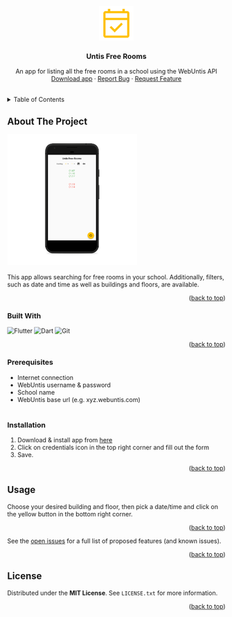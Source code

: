<a name="readme-top"></a>


<!-- PROJECT LOGO -->
<br />
<div align="center">
  <a href="https://github.com/IamLuisAUT/untis-free-rooms\ic_launcher.png">
    <img src="https://github.com/IamLuisAUT/untis-free-rooms/blob/main/android/app/src/main/res/mipmap-xxxhdpi/ic_launcher.png" alt="Logo" width="80" height="80">
  </a>

  <h3 align="center">Untis Free Rooms</h3>

  <p align="center">
    An app for listing all the free rooms in a school using the WebUntis API
    <br />
    <a href="https://github.com/IamLuisAUT/untis-free-rooms/releases">Download app</a>
    ·
    <a href="https://github.com/IamLuisAUT/untis-free-rooms/issues">Report Bug</a>
    ·
    <a href="https://github.com/IamLuisAUT/untis-free-rooms/issues">Request Feature</a>
  </p>
</div>

<br>
<!-- TABLE OF CONTENTS -->
<details>
  <summary>Table of Contents</summary>
  <ol>
    <li>
      <a href="#about-the-project">About The Project</a>
      <ul>
        <li><a href="#built-with">Built With</a></li>
      </ul>
    </li>
    <li>
      <a href="#getting-started">Getting Started</a>
      <ul>
        <li><a href="#prerequisites">Prerequisites</a></li>
        <li><a href="#installation">Installation</a></li>
      </ul>
    </li>
    <li><a href="#usage">Usage</a></li>
    <li><a href="#license">License</a></li>
  </ol>
</details>



<!-- ABOUT THE PROJECT -->
## About The Project

<img src="https://github.com/IamLuisAUT/untis-free-rooms/blob/main/screenshot.png" alt="Screenshot" width="300px" height="auto">
<br>
<br>
This app allows searching for free rooms in your school. Additionally, filters, such as date and time as well as buildings and floors, are available.

<p align="right">(<a href="#readme-top">back to top</a>)</p>



### Built With

![Flutter](https://img.shields.io/badge/Flutter-%2302569B.svg?style=for-the-badge&logo=Flutter&logoColor=white)
![Dart](https://img.shields.io/badge/dart-%230175C2.svg?style=for-the-badge&logo=dart&logoColor=white)
![Git](https://img.shields.io/badge/git-%23F05033.svg?style=for-the-badge&logo=git&logoColor=white)

<p align="right">(<a href="#readme-top">back to top</a>)</p>


### Prerequisites
* Internet connection
* WebUntis username & password
* School name
* WebUntis base url (e.g. xyz.webuntis.com)
<br><br>
### Installation

1. Download & install app from [here](https://github.com/IamLuisAUT/untis-free-rooms/releases)
2. Click on credentials icon in the top right corner and fill out the form
3. Save.
<p align="right">(<a href="#readme-top">back to top</a>)</p>



<!-- USAGE EXAMPLES -->
## Usage

Choose your desired building and floor, then pick a date/time and click on the yellow button in the bottom right corner.

<p align="right">(<a href="#readme-top">back to top</a>)</p>

See the [open issues](https://github.com/IamLuisAUT/untis-free-rooms/issues) for a full list of proposed features (and known issues).

<p align="right">(<a href="#readme-top">back to top</a>)</p>

<!-- LICENSE -->
## License

Distributed under the **MIT License**. See `LICENSE.txt` for more information.

<p align="right">(<a href="#readme-top">back to top</a>)</p>